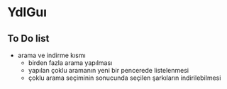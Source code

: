 # YdlGuı



## To Do list

- arama ve indirme kısmı
  - birden fazla arama yapılması
  - yapılan çoklu aramanın yeni bir pencerede listelenmesi
  - çoklu arama seçiminin sonucunda seçilen şarkıların indirilebilmesi